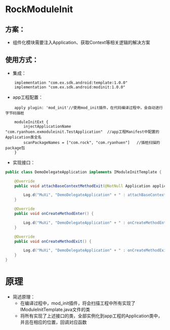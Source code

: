 # RockModuleInit
## 方案：
- 组件化模块需要注入Application、获取Context等相关逻辑的解决方案

## 使用方式：
- 集成：

```
    implementation "com.ex.sdk.android:template:1.0.0"
    implementation "com.ex.sdk.android:modinit:1.0.0"
```

- app工程配置：
```
    apply plugin: 'mod_init'//使用mod_init插件，在代码编译过程中，会自动进行字节码插桩

    moduleInitExt {
        injectApplicationName "com.ryanhuen.exmoduleinit.TestApplication"  //app工程Manifest中配置的Application类全名
        scanPackageNames = ["com.rock", "com.ryanhuen"]   //插桩扫描的package包
    }
```

- 实现接口：

```java
public class DemoDelegateApplication implements IModuleInitTemplate {

    @Override
    public void attachBaseContextMethodExit(@NotNull Application application) {

        Log.d("MuXi", "DemoDelegateApplication" + " : attachBaseContextMethodExit: " + application);
    }

    @Override
    public void onCreateMethodEnter() {

        Log.d("MuXi", "DemoDelegateApplication" + " : onCreateMethodEnter: ");
    }

    @Override
    public void onCreateMethodExit() {

        Log.d("MuXi", "DemoDelegateApplication" + " : onCreateMethodExit: ");
    }
}
```


# 原理
- 简述原理：
  - 在编译过程中，mod_init插件，将会扫描工程中所有实现了IModuleInitTemplate.java文件的类
  - 将所有实现了上述接口的类，全部实例化到app工程的Application类中，并且在相应的位置，回调对应函数 
